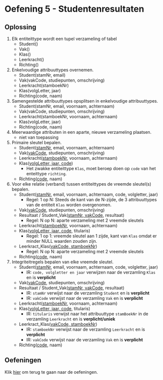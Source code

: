# Oefening 5 - Studentenresultaten

## Oplossing
1. Elk entiteittype wordt een tupel verzameling of tabel ​
    - Student()
    - Vak()
    - Klas()
    - Leerkracht()
    - Richting()
2. Enkelvoudige attribuuttypes overnemen.​
    - Student(stamNr, email)
    - Vak(vakCode, studiepunten, omschrijving)
    - Leerkracht(stamboekNr)
    - Klas(volgLetter, jaar)
    - Richting(code, naam)
3. Samengestelde attribuuttypes opsplitsen in enkelvoudige attribuuttypes.​
    - Student(stamNr, email, voornaam, achternaam)
    - Vak(vakCode, studiepunten, omschrijving)
    - Leerkracht(stamboekNr, voornaam, achternaam)
    - Klas(volgLetter, jaar)
    - Richting(code, naam)
4. Meerwaardige attributen in een aparte, nieuwe verzameling plaatsen.​
    - niet van toepassing
5. Primaire sleutel bepalen.​
    - Student(<ins>stamNr</ins>, email, voornaam, achternaam)
    - Vak(<ins>vakCode</ins>, studiepunten, omschrijving)
    - Leerkracht(<ins>stamboekNr</ins>, voornaam, achternaam)
    - Klas(<ins>volgLetter, jaar, code</ins>)
        - Het zwakke entiteittype `Klas`, moet beroep doen op `code` van het enteittype `richting`.
    - Richting(<ins>code</ins>, naam)
6. Voor elke relatie (verband) tussen entiteittypes de vreemde sleutel(s) bepalen.​
    - Student(<ins>stamNr</ins>, email, voornaam, achternaam, code, volgletter, jaar)
        - Regel: 1 op N: Steeds de kant van de N-zijde, de 3 attribuuttypes van de entiteit `Klas` worden overgenomen.
    - Vak(<ins>vakCode</ins>, studiepunten, omschrijving)
    - Resultaat / Student_Vak(<ins>stamNr, vakCode</ins>, resultaat)
        - Regel: N op N: aparte verzameling met 2 vreemde sleutels​
    - Leerkracht(<ins>stamboekNr</ins>, voornaam, achternaam)
    - Klas(<ins>volgLetter, jaar, code</ins>, titularis)
        - Regel: 1 op 1: vreemde sleutel aan 1 zijde, kant van `Klas` omdat er minder NULL waarden zouden zijn.
    - Leerkract_Klas(<ins>vakCode, stamboekNr</ins>)
        - Regel: N op N: aparte verzameling met 2 vreemde sleutels​
    - Richting(<ins>code</ins>, naam)
7. Integriteitregels bepalen van elke vreemde sleutel.​
    - Student(<ins>stamNr</ins>, email, voornaam, achternaam, code, volgletter, jaar)
        - IR: `code, volgletter en jaar` verwijzen naar de verzamling `Klas` en is **verplicht**
    - Vak(<ins>vakCode</ins>, studiepunten, omschrijving)
    - Resultaat / Student_Vak(<ins>stamNr, vakCode</ins>, resultaat)
        - IR: `stamNr` verwijst naar de verzamling `Student` en is **verplicht**
        - IR: `vakCode` verwijst naar de verzamling `Vak` en is **verplicht**
    - Leerkracht(<ins>stamboekNr</ins>, voornaam, achternaam)
    - Klas(<ins>volgLetter, jaar, code</ins>, titularis)
        - IR: `titularis` verwijst naar het attribuuttype `stamBoekNr` in de verzamling `Leerkracht` en is **verplicht/uniek**
    - Leerkract_Klas(<ins>vakCode, stamboekNr</ins>)
        - IR: `stamboekNr` verwijst naar de verzamling `Leerkracht` en is **verplicht**
        - IR: `vakCode` verwijst naar de verzamling `Vak` en is **verplicht**
    - Richting(<ins>code</ins>, naam)


## Oefeningen
Klik [hier](../exercises.md) om terug te gaan naar de oefeningen.